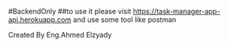 #BackendOnly
##to use it please visit  https://task-manager-app-api.herokuapp.com and use some tool like postman 

Created By Eng.Ahmed Elzyady

